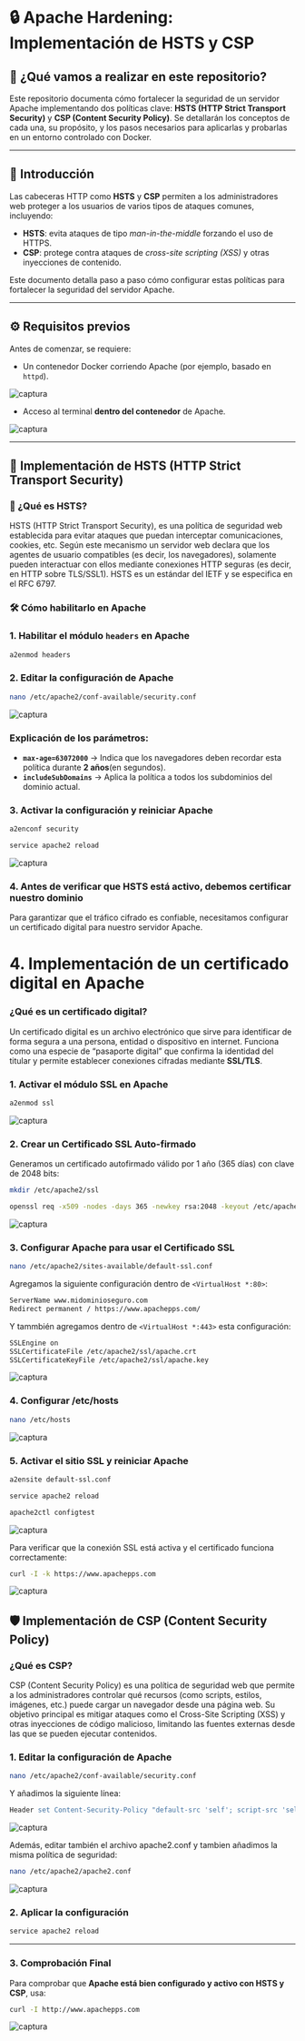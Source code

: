# 🔒 Apache Hardening: Implementación de HSTS y CSP

## 📌 ¿Qué vamos a realizar en este repositorio?

Este repositorio documenta cómo fortalecer la seguridad de un servidor Apache implementando dos políticas clave: **HSTS (HTTP Strict Transport Security)** y **CSP (Content Security Policy)**. Se detallarán los conceptos de cada una, su propósito, y los pasos necesarios para aplicarlas y probarlas en un entorno controlado con Docker.

---

## 📖 Introducción

Las cabeceras HTTP como **HSTS** y **CSP** permiten a los administradores web proteger a los usuarios de varios tipos de ataques comunes, incluyendo:

- **HSTS**: evita ataques de tipo *man-in-the-middle* forzando el uso de HTTPS.
- **CSP**: protege contra ataques de *cross-site scripting (XSS)* y otras inyecciones de contenido.

Este documento detalla paso a paso cómo configurar estas políticas para fortalecer la seguridad del servidor Apache.

---

## ⚙️ Requisitos previos

Antes de comenzar, se requiere:

- Un contenedor Docker corriendo Apache (por ejemplo, basado en `httpd`).

![captura](images/Captura1.PNG)

- Acceso al terminal **dentro del contenedor** de Apache.

![captura](images/Captura2.PNG)

---

## 🔐 Implementación de HSTS (HTTP Strict Transport Security)

### 🧠 ¿Qué es HSTS?

HSTS (HTTP Strict Transport Security), es una política de seguridad web establecida para evitar ataques que puedan interceptar comunicaciones, cookies, etc. Según este mecanismo un servidor web declara que los agentes de usuario compatibles (es decir, los navegadores), solamente pueden interactuar con ellos mediante conexiones HTTP seguras (es decir, en HTTP sobre TLS/SSL1). HSTS es un estándar del IETF y se especifica en el RFC 6797.

### 🛠️ Cómo habilitarlo en Apache

### **1. Habilitar el módulo `headers` en Apache**
```bash
a2enmod headers
```
### **2. Editar la configuración de Apache**
```bash
nano /etc/apache2/conf-available/security.conf
```
![captura](images/Captura11.PNG)

### Explicación de los parámetros:
- **`max-age=63072000`** →  Indica que los navegadores deben recordar esta política durante **2 años**(en segundos). 
- **`includeSubDomains`** → Aplica la política a todos los subdominios del dominio actual.

### **3. Activar la configuración y reiniciar Apache**
```bash
a2enconf security

service apache2 reload
```
![captura](images/Captura4.PNG)

### **4. Antes de verificar que HSTS está activo, debemos certificar nuestro dominio**
Para garantizar que el tráfico cifrado es confiable, necesitamos configurar un certificado digital para nuestro servidor Apache.

# 4. Implementación de un certificado digital en Apache

### ¿Qué es un certificado digital?

Un certificado digital es un archivo electrónico que sirve para identificar de forma segura a una persona, entidad o dispositivo en internet. Funciona como una especie de “pasaporte digital” que confirma la identidad del titular y permite establecer conexiones cifradas mediante **SSL/TLS**. 

### **1. Activar el módulo SSL en Apache**
```bash
a2enmod ssl
```
![captura](images/Captura5.PNG)

### **2. Crear un Certificado SSL Auto-firmado**
Generamos un certificado autofirmado válido por 1 año (365 días) con clave de 2048 bits:
```bash
mkdir /etc/apache2/ssl

openssl req -x509 -nodes -days 365 -newkey rsa:2048 -keyout /etc/apache2/ssl/apache.key -out /etc/apache2/ssl/apache.crt
```
![captura](images/Captura6.PNG)

### **3. Configurar Apache para usar el Certificado SSL**
```bash
nano /etc/apache2/sites-available/default-ssl.conf
```
Agregamos la siguiente configuración dentro de `<VirtualHost *:80>`:
```bash
ServerName www.midominioseguro.com
Redirect permanent / https://www.apachepps.com/
```
Y tammbién agregamos dentro de `<VirtualHost *:443>` esta configuración:
```bash
SSLEngine on
SSLCertificateFile /etc/apache2/ssl/apache.crt
SSLCertificateKeyFile /etc/apache2/ssl/apache.key
```
![captura](images/Captura7.PNG)

### **4. Configurar /etc/hosts**
```bash
nano /etc/hosts
```
![captura](images/Captura8.PNG)

### **5. Activar el sitio SSL y reiniciar Apache**
```bash
a2ensite default-ssl.conf

service apache2 reload

apache2ctl configtest
```
![captura](images/Captura9.PNG)

Para verificar que la conexión SSL está activa y el certificado funciona correctamente:
```bash
curl -I -k https://www.apachepps.com
```
![captura](images/Captura10.PNG)

## 🛡️ Implementación de CSP (Content Security Policy)

### ¿Qué es CSP?

CSP (Content Security Policy) es una política de seguridad web que permite a los administradores controlar qué recursos (como scripts, estilos, imágenes, etc.) puede cargar un navegador desde una página web. Su objetivo principal es mitigar ataques como el Cross-Site Scripting (XSS) y otras inyecciones de código malicioso, limitando las fuentes externas desde las que se pueden ejecutar contenidos.

### **1. Editar la configuración de Apache**
```bash
nano /etc/apache2/conf-available/security.conf
```
Y añadimos la siguiente línea:

```apache
Header set Content-Security-Policy "default-src 'self'; script-src 'self'"
```
![captura](images/Captura11.PNG)

Además, editar también el archivo apache2.conf y tambien añadimos la misma política de seguridad:
```bash
nano /etc/apache2/apache2.conf
```
![captura](images/Captura12.PNG)

### **2. Aplicar la configuración**
```bash
service apache2 reload
```

---

### **3. Comprobación Final**

Para comprobar que **Apache está bien configurado y activo con HSTS y CSP**, usa:
```bash
curl -I http://www.apachepps.com
```
![captura](images/Captura13.PNG)




